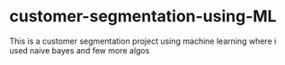 # customer-segmentation-using-ML
This is a customer segmentation project using machine learning where i used naive bayes and few more algos
